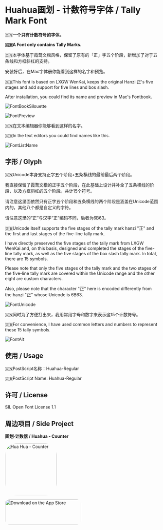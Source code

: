# Huahua画划 - 计数符号字体 / Tally Mark Font



🇨🇳**一个只有计数符号的字体。**

**🇬🇧A Font only contains Tally Marks.**



🇨🇳本字体基于霞鹜文楷风格，保留了原有的「正」字五个阶段，新增加了对于五条线和方框斜杠的支持。

安装好后，在Mac字体册你能看到这样的名字和预览。

🇬🇧This font is based on LXGW WenKai, keeps the original Hanzi 正's five stages and add support for five lines and bos slash.

After installation, you could find its name and preview in Mac's Fontbook.

![FontBookSilouette](Media/FontBookSilouette.png )

![FontPreview](Media/FontPreview.png)

🇨🇳在文本编辑器你能够看到这样的名字。

🇬🇧In the text editors you could find names like this.

![FontListName](Media/FontListName.png)




## 字形 / Glyph

🇨🇳Unicode本身支持正字五个阶段+五条横线的最前最后两个阶段。

我直接保留了霞鹜文楷的正字五个阶段，在此基础上设计并补全了五条横线的阶段，以及方框斜杠的五个阶段。共计15个符号。

请注意这里面依然只有正字五个阶段和五条横线的两个阶段是涵盖在Unicode范围内的，其他八个都是自定义的字符。

请注意这里的“正”与汉字“正”编码不同，后者为6B63。

🇬🇧Unicode itself supports the five stages of the tally mark hanzi "正" and the first and last stages of the five-line tally mark.

I have directly preserved the five stages of the tally mark from LXGW WenKai and, on this basis, designed and completed the stages of the five-line tally mark, as well as the five stages of the box slash tally mark. In total, there are 15 symbols.

Please note that only the five stages of the tally mark and the two stages of the five-line tally mark are covered within the Unicode range and the other eight are custom characters.

Also, please note that the character "正" here is encoded differently from the hanzi "正" whose Unicode is 6B63.

![FontUnicode](Media/FontUnicode.jpg) 



🇨🇳同时为了方便打出来，我用常用字母和数字来表示这15个计数符号。

🇬🇧For convenience, I have used common letters and numbers to represent these 15 tally symbols.

![FontAlt](Media/FontAlt.jpg)


## 使用 / Usage

🇨🇳PostScript名称：Huahua-Regular

🇬🇧PostScript Name: Huahua-Regular

## 许可 / License

SIL Open Font License 1.1


## 周边项目 / Side Project
**画划·计数器 / Huahua - Counter**

<img src="https://is1-ssl.mzstatic.com/image/thumb/Purple221/v4/c1/d8/fc/c1d8fcb1-aa7c-9e10-77be-c20b3d8aa844/AppIcon-0-0-1x_U007ephone-0-0-85-220.png/540x540bb.jpg" alt="Hua Hua - Counter" style="width: 170px; height: 170px; border-radius: 22%; overflow: hidden; display: inline-block; vertical-align: middle;"></a>






<a href="https://apps.apple.com/app/hua-hua-counter/id6503291347?itsct=apps_box_badge&amp;itscg=30200" style="display: inline-block; overflow: hidden; border-radius: 13px; width: 250px; height: 83px;"><img src="https://tools.applemediaservices.com/api/badges/download-on-the-app-store/black/en-us?size=250x83&amp;releaseDate=1716940800" alt="Download on the App Store" style="border-radius: 13px; width: 250px; height: 83px;"></a>
